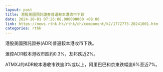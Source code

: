 ```yaml
---
layout: post
title: 港股美國預託證券普遍較本港收市下跌
date: 2024-10-01 07:26:08.000000000 +08:00
link: https://news.rthk.hk/rthk/ch/component/k2/1772773-20241001.htm
categories: rthk
---
```


港股美國預託證券(ADR)普遍較本港收市下跌。

滙控ADR較本港收市跌約0.3%，友邦跌近2%。

ATMXJ的ADR較本港收市跌逾3%或以上，阿里巴巴和京東跌幅逾6%至近7%。
